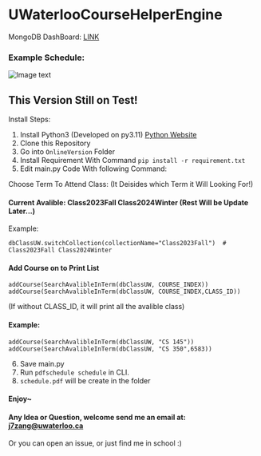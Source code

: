 # UWaterlooCourseHelperEngine

MongoDB DashBoard: [LINK](https://charts.mongodb.com/charts-project-0-cbzai/public/dashboards/091bc68f-76df-48c0-aa69-b21af14c0a8a)

### Example Schedule: 

![Image text](https://raw.github.com/zangjiucheng/UWaterlooCourseHelperEngine/blob/Release/schedule.jpg)

## This Version Still on Test! 

Install Steps: 
1. Install Python3 (Developed on py3.11) [Python Website](https://www.python.org/downloads/)
2. Clone this Repository
3. Go into ```OnlineVersion``` Folder
4. Install Requirement With Command ```pip install -r requirement.txt ```
5. Edit main.py Code With following Command:

Choose Term To Attend Class: (It Deisides which Term it Will Looking For!)
#### Current Avalible:  Class2023Fall Class2024Winter (Rest Will be Update Later...)

Example:
```
dbClassUW.switchCollection(collectionName="Class2023Fall")  # Class2023Fall Class2024Winter 
```

#### Add Course on to Print List

```
addCourse(SearchAvalibleInTerm(dbClassUW, COURSE_INDEX))
addCourse(SearchAvalibleInTerm(dbClassUW, COURSE_INDEX,CLASS_ID)) 
```
(If without CLASS_ID, it will print all the avalible class)

#### Example: 
```
addCourse(SearchAvalibleInTerm(dbClassUW, "CS 145"))
addCourse(SearchAvalibleInTerm(dbClassUW, "CS 350",6583))
```

6. Save main.py
7. Run ```pdfschedule schedule``` in CLI. 
8. ```schedule.pdf``` will be create in the folder

#### Enjoy~ 

#### Any Idea or Question, welcome send me an email at: j7zang@uwaterloo.ca

Or you can open an issue, or just find me in school :) 

